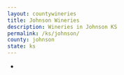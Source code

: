 ```yaml
---
layout: countywineries
title: Johnson Wineries
description: Wineries in Johnson KS
permalink: /ks/johnson/
county: johnson
state: ks
---
```

-
